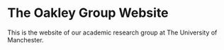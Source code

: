 # The Oakley Group Website

This is the website of our academic research group at The University of Manchester.


